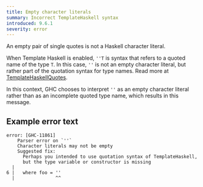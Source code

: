 ```yaml
---
title: Empty character literals
summary: Incorrect TemplateHaskell syntax
introduced: 9.6.1
severity: error
---
```


An empty pair of single quotes is not a Haskell character literal.

When Template Haskell is enabled, `''T` is syntax that refers to a quoted name of the type `T`. In this case, `''` is not an empty character literal, but rather part of the quotation syntax for type names. Read more at [TemplateHaskellQuotes](https://downloads.haskell.org/ghc/latest/docs/html/users_guide/exts/template_haskell.html#extension-TemplateHaskellQuotes).

In this context, GHC chooses to interpret `''` as an empty character literal rather than as an incomplete quoted type name, which results in this message.

## Example error text

```
error: [GHC-11861]
    Parser error on `''`
    Character literals may not be empty
    Suggested fix:
      Perhaps you intended to use quotation syntax of TemplateHaskell,
      but the type variable or constructor is missing
  |
6 |   where foo = ''
  |               ^^
  ```

